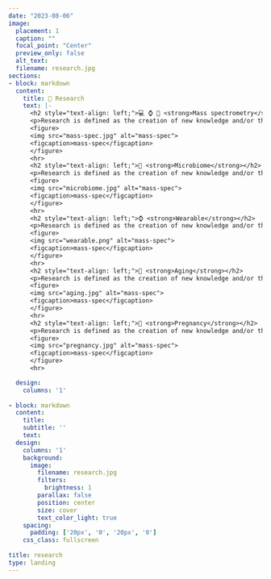 ```yaml
---
date: "2023-08-06"
image:
  placement: 1
  caption: ""
  focal_point: "Center"
  preview_only: false
  alt_text: 
  filename: research.jpg
sections:
- block: markdown
  content:
    title: 🔬 Research
    text: |-
      <h2 style="text-align: left;">💻 ⌚ 🧬 <strong>Mass spectrometry</strong></h2>
      <p>Research is defined as the creation of new knowledge and/or the use of existing knowledge in a new and creative way so as to generate new concepts, methodologies and understandings. This could include synthesis and analysis of previous research to the extent that it leads to new and creative outcomes.</p>
      <figure>
      <img src="mass-spec.jpg" alt="mass-spec">
      <figcaption>mass-spec</figcaption>
      </figure>
      <hr>
      <h2 style="text-align: left;">🦠 <strong>Microbiome</strong></h2>
      <p>Research is defined as the creation of new knowledge and/or the use of existing knowledge in a new and creative way so as to generate new concepts, methodologies and understandings. This could include synthesis and analysis of previous research to the extent that it leads to new and creative outcomes.</p>
      <figure>
      <img src="microbiome.jpg" alt="mass-spec">
      <figcaption>mass-spec</figcaption>
      </figure>
      <hr>
      <h2 style="text-align: left;">⌚ <strong>Wearable</strong></h2>
      <p>Research is defined as the creation of new knowledge and/or the use of existing knowledge in a new and creative way so as to generate new concepts, methodologies and understandings. This could include synthesis and analysis of previous research to the extent that it leads to new and creative outcomes.</p>
      <figure>
      <img src="wearable.png" alt="mass-spec">
      <figcaption>mass-spec</figcaption>
      </figure>
      <hr>
      <h2 style="text-align: left;">🧑 <strong>Aging</strong></h2>
      <p>Research is defined as the creation of new knowledge and/or the use of existing knowledge in a new and creative way so as to generate new concepts, methodologies and understandings. This could include synthesis and analysis of previous research to the extent that it leads to new and creative outcomes.</p>
      <figure>
      <img src="aging.jpg" alt="mass-spec">
      <figcaption>mass-spec</figcaption>
      </figure>
      <hr>
      <h2 style="text-align: left;">🤰 <strong>Pregnancy</strong></h2>
      <p>Research is defined as the creation of new knowledge and/or the use of existing knowledge in a new and creative way so as to generate new concepts, methodologies and understandings. This could include synthesis and analysis of previous research to the extent that it leads to new and creative outcomes.</p>
      <figure>
      <img src="pregnancy.jpg" alt="mass-spec">
      <figcaption>mass-spec</figcaption>
      </figure>
      <hr>

  design:
    columns: '1'
    
- block: markdown
  content:
    title:
    subtitle: ''
    text:
  design:
    columns: '1'
    background:
      image: 
        filename: research.jpg
        filters:
          brightness: 1
        parallax: false
        position: center
        size: cover
        text_color_light: true
    spacing:
      padding: ['20px', '0', '20px', '0']
    css_class: fullscreen
    
title: research
type: landing
---
```

